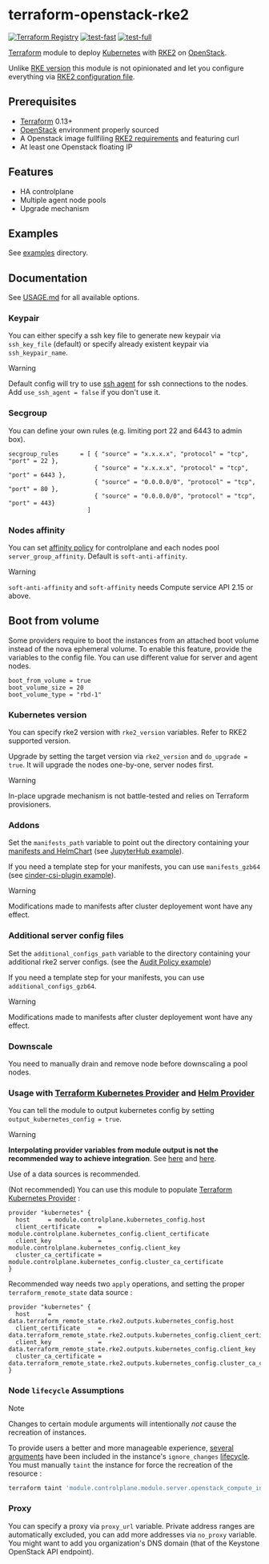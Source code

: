 # terraform-openstack-rke2
[![Terraform Registry](https://img.shields.io/badge/terraform-registry-blue.svg)](https://registry.terraform.io/modules/remche/rke2/openstack)
[![test-fast](https://github.com/remche/terraform-openstack-rke2/actions/workflows/test-fast.yaml/badge.svg)](https://github.com/remche/terraform-openstack-rke2/actions/workflows/test-fast.yaml)
[![test-full](https://github.com/remche/terraform-openstack-rke2/actions/workflows/test-full.yaml/badge.svg)](https://github.com/remche/terraform-openstack-rke2/actions/workflows/test-full.yaml)


[Terraform](https://www.terraform.io/) module to deploy [Kubernetes](https://kubernetes.io) with [RKE2](https://docs.rke2.io/) on [OpenStack](https://www.openstack.org/).

Unlike [RKE version](https://github.com/remche/terraform-openstack-rke) this module is not opinionated and let you configure everything via [RKE2 configuration file](https://docs.rke2.io/install/install_options/install_options/#configuring-rke2-server-nodes).

## Prerequisites

- [Terraform](https://www.terraform.io/) 0.13+
- [OpenStack](https://docs.openstack.org/zh_CN/user-guide/common/cli-set-environment-variables-using-openstack-rc.html) environment properly sourced
- A Openstack image fullfiling [RKE2 requirements](https://docs.rke2.io/install/requirements/) and featuring curl
- At least one Openstack floating IP

## Features

- HA controlplane
- Multiple agent node pools
- Upgrade mechanism

## Examples

See [examples](./examples) directory.


## Documentation

See [USAGE.md](USAGE.md) for all available options.

### Keypair

You can either specify a ssh key file to generate new keypair via `ssh_key_file` (default) or specify already existent keypair via `ssh_keypair_name`.

> [!WARNING]
> Default config will try to use  [ssh agent](https://linux.die.net/man/1/ssh-agent) for ssh connections to the nodes. Add `use_ssh_agent = false` if you don't use it.

### Secgroup

You can define your own rules (e.g. limiting port 22 and 6443 to admin box).

```hcl
secgroup_rules      = [ { "source" = "x.x.x.x", "protocol" = "tcp", "port" = 22 },
                        { "source" = "x.x.x.x", "protocol" = "tcp", "port" = 6443 },
                        { "source" = "0.0.0.0/0", "protocol" = "tcp", "port" = 80 },
                        { "source" = "0.0.0.0/0", "protocol" = "tcp", "port" = 443}
                      ]
```

### Nodes affinity

You can set [affinity policy](https://www.terraform.io/docs/providers/openstack/r/compute_servergroup_v2.html#policies) for controlplane and each nodes pool `server_group_affinity`. Default is `soft-anti-affinity`.

> [!WARNING]
>  `soft-anti-affinity` and `soft-affinity` needs Compute service API 2.15 or above.

## Boot from volume

Some providers require to boot the instances from an attached boot volume instead of the nova ephemeral volume.
To enable this feature, provide the variables to the config file. You can use  different value for server and agent nodes.

```hcl
boot_from_volume = true
boot_volume_size = 20
boot_volume_type = "rbd-1"
```

### Kubernetes version

You can specify rke2 version with `rke2_version` variables. Refer to RKE2 supported version.

Upgrade by setting the target version via `rke2_version` and `do_upgrade = true`. It will upgrade the nodes one-by-one, server nodes first.

> [!WARNING]
> In-place upgrade mechanism is not battle-tested and relies on Terraform provisioners.

### Addons

Set the `manifests_path` variable to point out the directory containing your [manifests and HelmChart](https://docs.rke2.io/helm.html#automatically-deploying-manifests-and-helm-charts) (see [JupyterHub example](./examples/jupyterhub/)).

If you need a template step for your manifests, you can use `manifests_gzb64` (see [cinder-csi-plugin example](./examples/cinder-csi-plugin)).

> [!WARNING]
> Modifications made to manifests after cluster deployement wont have any effect.

### Additional server config files
Set the `additional_configs_path` variable to the directory containing your additional rke2 server configs. (see the [Audit Policy example](./examples/audit-policy/))

If you need a template step for your manifests, you can use `additional_configs_gzb64`.

> [!WARNING]
> Modifications made to manifests after cluster deployement wont have any effect.

### Downscale

You need to manually drain and remove node before downscaling a pool nodes.

### Usage with [Terraform Kubernetes Provider](https://www.terraform.io/docs/providers/kubernetes/index.html) and [Helm Provider](https://www.terraform.io/docs/providers/helm/index.html)

You can tell the module to output kubernetes config by setting `output_kubernetes_config = true`.

> [!WARNING]
> **Interpolating provider variables from module output is not the recommended way to achieve integration**. See [here](https://www.terraform.io/docs/providers/kubernetes/index.html) and [here](https://www.terraform.io/docs/configuration/providers.html#provider-configuration).
>
> Use of a data sources is recommended.

(Not recommended) You can use this module to populate [Terraform Kubernetes Provider](https://www.terraform.io/docs/providers/kubernetes/index.html) :

```hcl
provider "kubernetes" {
  host     = module.controlplane.kubernetes_config.host
  client_certificate     = module.controlplane.kubernetes_config.client_certificate
  client_key             = module.controlplane.kubernetes_config.client_key
  cluster_ca_certificate = module.controlplane.kubernetes_config.cluster_ca_certificate
}
```

Recommended way needs two `apply` operations, and setting the proper `terraform_remote_state` data source :

```hcl
provider "kubernetes" {
  host     = data.terraform_remote_state.rke2.outputs.kubernetes_config.host
  client_certificate     = data.terraform_remote_state.rke2.outputs.kubernetes_config.client_certificate
  client_key             = data.terraform_remote_state.rke2.outputs.kubernetes_config.client_key
  cluster_ca_certificate = data.terraform_remote_state.rke2.outputs.kubernetes_config.cluster_ca_certificate
}
```

### Node `lifecycle` Assumptions
> [!NOTE]
> Changes to certain module arguments will intentionally *not* cause the recreation of instances.

To provide users a better and more manageable experience, [several arguments](./modules/node/main.tf#L72) have been included in the instance's `ignore_changes` [lifecycle](https://developer.hashicorp.com/terraform/language/meta-arguments/lifecycle#ignore_changes). You must manually `taint` the instance for force the recreation of the resource : 

```bash
terraform taint 'module.controlplane.module.server.openstack_compute_instance_v2.instance'
```

### Proxy

You can specify a proxy via `proxy_url` variable. Private address ranges are automatically excluded, you can add more addresses via `no_proxy` variable. You might want to add you organization's DNS domain (that of the Keystone OpenStack API endpoint).
